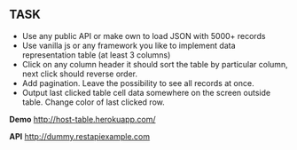 ## TASK

* Use any public API or make own to load JSON with 5000+ records
* Use vanilla js or any framework you like to implement data representation table (at least 3 columns)
* Click on any column header it should sort the table by particular column, next click should reverse order.
* Add pagination. Leave the possibility to see all records at once.
* Output last clicked table cell data somewhere on the screen outside table. Change color of last clicked row.

**Demo** http://host-table.herokuapp.com/

**API** http://dummy.restapiexample.com
